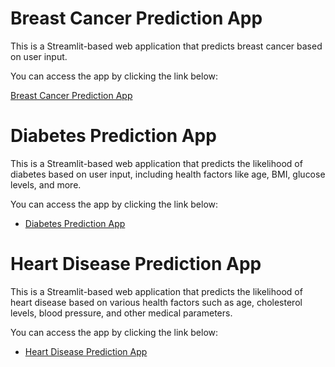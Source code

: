 # Breast Cancer Prediction App

This is a Streamlit-based web application that predicts breast cancer based on user input.

You can access the app by clicking the link below:

[Breast Cancer Prediction App](https://ironsoldier353-hack-this-fall-24-breast-cancerapp-brefl2.streamlit.app/)


# Diabetes Prediction App

This is a Streamlit-based web application that predicts the likelihood of diabetes based on user input, including health factors like age, BMI, glucose levels, and more.

You can access the app by clicking the link below:

- [Diabetes Prediction App](https://ironsoldier353-diabetes-prediction.streamlit.app/)





# Heart Disease Prediction App

This is a Streamlit-based web application that predicts the likelihood of heart disease based on various health factors such as age, cholesterol levels, blood pressure, and other medical parameters.

You can access the app by clicking the link below:

- [Heart Disease Prediction App](https://hack-this-fall-24-kyjbmgr8k2tfzgmgyr3gqe.streamlit.app/)



